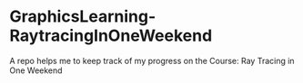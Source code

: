 # GraphicsLearning-RaytracingInOneWeekend
A repo helps me to keep track of my progress on the Course: Ray Tracing in One Weekend
